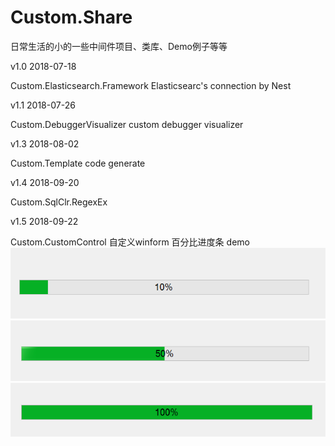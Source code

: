 # Custom.Share
日常生活的小的一些中间件项目、类库、Demo例子等等

v1.0 2018-07-18 

Custom.Elasticsearch.Framework  Elasticsearc's connection by Nest

v1.1 2018-07-26

Custom.DebuggerVisualizer  custom debugger visualizer

v1.3 2018-08-02

Custom.Template code generate

v1.4 2018-09-20

Custom.SqlClr.RegexEx

v1.5 2018-09-22

Custom.CustomControl 自定义winform 百分比进度条 demo
![image](https://raw.githubusercontent.com/Ben127/Custom.Share/master/Custom.CustomControl/lib/1.png)
![image](https://raw.githubusercontent.com/Ben127/Custom.Share/master/Custom.CustomControl/lib/2.png)
![image](https://raw.githubusercontent.com/Ben127/Custom.Share/master/Custom.CustomControl/lib/3.png)
